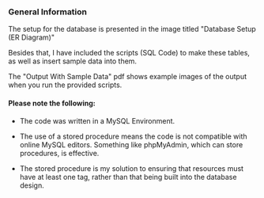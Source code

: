 ### General Information

The setup for the database is presented in the image titled "Database Setup (ER Diagram)"

Besides that, I have included the scripts (SQL Code) to make these tables, as well as insert sample data into them.

The "Output With Sample Data" pdf shows example images of the output when you run the provided scripts.  


#### Please note the following:
- The code was written in a MySQL Environment.

- The use of a stored procedure means the code is not compatible with online MySQL editors. Something like phpMyAdmin, which can store procedures, is effective.

- The stored procedure is my solution to ensuring that resources must have at least one tag, rather than that being built into the database design.
